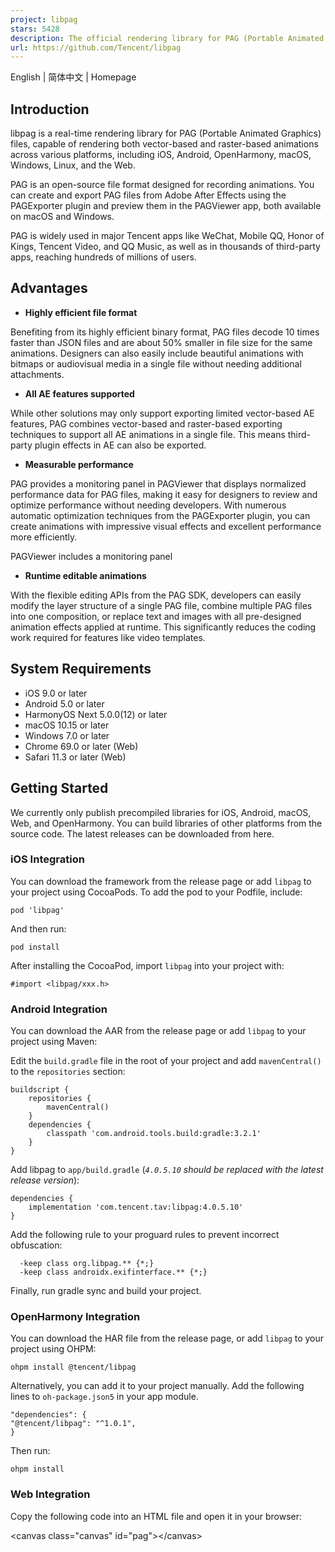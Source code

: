 ```yaml
---
project: libpag
stars: 5428
description: The official rendering library for PAG (Portable Animated Graphics) files that renders After Effects animations natively across multiple platforms.
url: https://github.com/Tencent/libpag
---
```


English | 简体中文 | Homepage

Introduction
------------

libpag is a real-time rendering library for PAG (Portable Animated Graphics) files, capable of rendering both vector-based and raster-based animations across various platforms, including iOS, Android, OpenHarmony, macOS, Windows, Linux, and the Web.

PAG is an open-source file format designed for recording animations. You can create and export PAG files from Adobe After Effects using the PAGExporter plugin and preview them in the PAGViewer app, both available on macOS and Windows.

PAG is widely used in major Tencent apps like WeChat, Mobile QQ, Honor of Kings, Tencent Video, and QQ Music, as well as in thousands of third-party apps, reaching hundreds of millions of users.

Advantages
----------

-   **Highly efficient file format**

Benefiting from its highly efficient binary format, PAG files decode 10 times faster than JSON files and are about 50% smaller in file size for the same animations. Designers can also easily include beautiful animations with bitmaps or audiovisual media in a single file without needing additional attachments.

-   **All AE features supported**

While other solutions may only support exporting limited vector-based AE features, PAG combines vector-based and raster-based exporting techniques to support all AE animations in a single file. This means third-party plugin effects in AE can also be exported.

-   **Measurable performance**

PAG provides a monitoring panel in PAGViewer that displays normalized performance data for PAG files, making it easy for designers to review and optimize performance without needing developers. With numerous automatic optimization techniques from the PAGExporter plugin, you can create animations with impressive visual effects and excellent performance more efficiently.

PAGViewer includes a monitoring panel

-   **Runtime editable animations**

With the flexible editing APIs from the PAG SDK, developers can easily modify the layer structure of a single PAG file, combine multiple PAG files into one composition, or replace text and images with all pre-designed animation effects applied at runtime. This significantly reduces the coding work required for features like video templates.

System Requirements
-------------------

-   iOS 9.0 or later
-   Android 5.0 or later
-   HarmonyOS Next 5.0.0(12) or later
-   macOS 10.15 or later
-   Windows 7.0 or later
-   Chrome 69.0 or later (Web)
-   Safari 11.3 or later (Web)

Getting Started
---------------

We currently only publish precompiled libraries for iOS, Android, macOS, Web, and OpenHarmony. You can build libraries of other platforms from the source code. The latest releases can be downloaded from here.

### iOS Integration

You can download the framework from the release page or add `libpag` to your project using CocoaPods. To add the pod to your Podfile, include:

```
pod 'libpag'
```

And then run:

```
pod install
```

After installing the CocoaPod, import `libpag` into your project with:

```
#import <libpag/xxx.h>
```

### Android Integration

You can download the AAR from the release page or add `libpag` to your project using Maven:

Edit the `build.gradle` file in the root of your project and add `mavenCentral()` to the `repositories` section:

```
buildscript {
    repositories {
        mavenCentral()
    }
    dependencies {
        classpath 'com.android.tools.build:gradle:3.2.1'
    }
}
```

Add libpag to `app/build.gradle` (_`4.0.5.10` should be replaced with the latest release version_):

```
dependencies {
    implementation 'com.tencent.tav:libpag:4.0.5.10'
}
```

Add the following rule to your proguard rules to prevent incorrect obfuscation:

```
  -keep class org.libpag.** {*;}
  -keep class androidx.exifinterface.** {*;}
```

Finally, run gradle sync and build your project.

### OpenHarmony Integration

You can download the HAR file from the release page, or add `libpag` to your project using OHPM:

```
ohpm install @tencent/libpag
```

Alternatively, you can add it to your project manually. Add the following lines to `oh-package.json5` in your app module.

```
"dependencies": {
"@tencent/libpag": "^1.0.1",
}
```

Then run:

```
ohpm install
```

### Web Integration

Copy the following code into an HTML file and open it in your browser:

<canvas class\="canvas" id\="pag"\></canvas\>
<script src\="https://unpkg.com/libpag@latest/lib/libpag.min.js"\></script\>
<script\>
  window.libpag.PAGInit().then((PAG) \=> {
    const url \= 'https://pag.io/file/like.pag';
    fetch(url)
      .then((response) \=> response.blob())
      .then(async (blob) \=> {
        const file \= new window.File(\[blob\], url.replace(/(.\*\\/)\*(\[^.\]+)/i, '$2'));
        // Do Something.
      });
  });
</script\>

More information：Web SDK Guide

### Example

Explore these projects to learn how to use the libpag APIs:

-   https://github.com/libpag/pag-ios
-   https://github.com/libpag/pag-android
-   https://github.com/libpag/pag-web

### Documentation

-   iOS API Reference
-   Android API Reference
-   Web API Reference

You can find additional documentation on pag.io

Development
-----------

We recommend using the CLion IDE on macOS for development.

### Branch Management

-   The `main` branch is our active development branch, containing the latest features and bug fixes.
-   The `release/` branches are our stable milestone branches, fully tested. We periodically create a `release/{version}` branch from the `main` branch. After a `release/{version}` branch is created, only high-priority fixes are checked into it.

**Note: This repository only contains the latest code since PAG 4.0. For legacy PAG 3.0 versions, you can download the precompiled libraries from here.**

### Build Prerequisites

-   Xcode 11.0+
-   GCC 9.0+
-   Visual Studio 2019+
-   NodeJS 14.14.0+
-   Ninja 1.9.0+
-   CMake 3.13.0+
-   QT 6.2.0+
-   NDK 28+ (**28.0.13004108 recommended**)
-   Emscripten 3.1.58+

### Dependency Management

libpag uses the depsync tool to manage third-party dependencies.

**For macOS platform：**

Run the script located in the root directory of the project:

```
./sync_deps.sh
```

This script will automatically install the necessary tools and sync all third-party repositories.

**For other platforms：**

First, ensure you have the latest version of Node.js installed (you may need to restart your computer afterward). Then, run the following command to install the depsync tool:

```
npm install -g depsync
```

Then, run `depsync` in the root directory of the project.

```
depsync
```

You might need to enter your Git account and password during synchronization. Ensure you have enabled the `git-credential-store` so that `CMakeList.txt` can automatically trigger synchronization next time.

### Build

After synchronization, you can open the project with CLion and build the PAG library.

**For macOS:**

No additional CLion configuration is needed.

**For Windows:**

Follow these steps to configure CLion correctly:

-   Ensure you have installed the **\[Desktop development with C++\]** and **\[Universal Windows Platform development\]** components for VS2019.
-   Open the **File->Settings** panel, go to **Build, Execution, Deployment->Toolchains**, and set the toolchain to **Visual Studio** with **amd64 (Recommended)** or **x86** architecture.

**Note: If you encounter issues during the CMake build, update to the latest version of the CMake command-line tool and try again.**

Support Us
----------

If you find libpag helpful, please give us a **Star**. We truly appreciate your support :)

License
-------

libpag is licensed under the Apache Version 2.0 License

The copyright notice pertaining to the Tencent code in this repo was previously in the name of "THL A29 Limited". That entity has now been de-registered. You should treat all previously distributed copies of the code as if the copyright notice was in the name of "Tencent".

Privacy Policy
--------------

Please refer to the PAG SDK Personal Information Processing Rules when using the libpag SDK.

Contribution
------------

If you have any ideas or suggestions to improve libpag, feel free to submit an issue or a pull request. Before doing so, please read our Contributing Guide.
